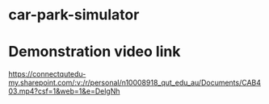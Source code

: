 # car-park-simulator
# Demonstration video link
https://connectqutedu-my.sharepoint.com/:v:/r/personal/n10008918_qut_edu_au/Documents/CAB403.mp4?csf=1&web=1&e=DelgNh
